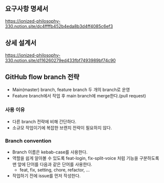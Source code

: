 ## 요구사항 명세서
https://ionized-philosophy-330.notion.site/dc4ffffb452b4eda8b3d4ff4085c6ef3

## 상세 설계서
https://ionized-philosophy-330.notion.site/d116260279ed433fbf7493989bf74c90

## GitHub flow branch 전략
- Main(master) branch, feature branch 두 개의 branch로 운영
- Feature branch에서 작업 후 main branch에 merge한다.(pull request)

### 사용 이유
- 다른 branch 전략에 비해 간단하다.
- 소규모 작업이기에 복잡한 브랜치 전략이 필요하지 않다.

### Branch convention
- Branch 이름은 kebab-case를 사용한다.
- 역할을 쉽게 알아볼 수 있도록 feat-login, fix-split-voice 처럼 기능을 구분하도록 맨 앞에 단어를 다음과 같은 단어를 사용한다. 
  - feat, fix, setting, chore, refactor, …
- 작업하기 전에 issue를 먼저 작성한다.
